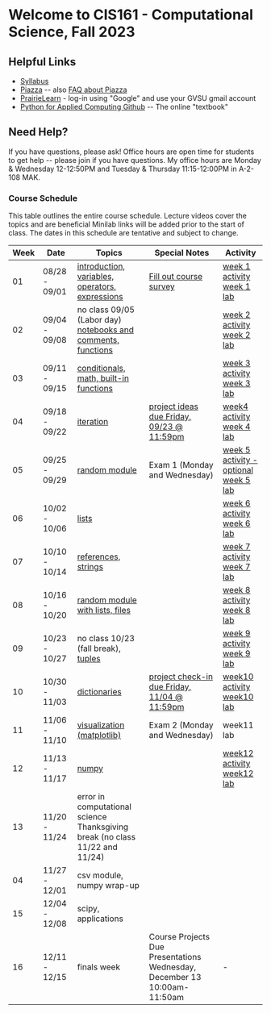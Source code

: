 # Welcome to CIS161 - Computational Science, Fall 2023

## Helpful Links

- [Syllabus](syllabus.md)
- [Piazza](https://piazza.com/gvsu/fall2023/cis161) -- also [FAQ about Piazza](piazza-faq.md)
- [PrairieLearn](https://us.prairielearn.com/pl/course_instance/137200) - log-in
  using "Google" and use your GVSU gmail account
- [Python for Applied Computing Github](https://github.com/dickinson0718/python-for-applied-computing) -- The online "textbook"

## Need Help?

If you have questions, please ask! Office hours are open time for students
to get help -- please join if you have questions. My office hours are Monday & Wednesday 12-12:50PM and Tuesday & Thursday 11:15-12:00PM in A-2-108 MAK.

### Course Schedule

This table outlines the entire course schedule. Lecture videos cover the topics and are beneficial
Minilab links will be added prior to the start of class. The dates in this
schedule are tentative and subject to change.

| Week | Date          | Topics                                                                                                                                         | Special Notes                                                                                                             | Activity                                                                                                                                                                                             |
| ---- | ------------- | ---------------------------------------------------------------------------------------------------------------------------------------------- | ------------------------------------------------------------------------------------------------------------------------- | ---------------------------------------------------------------------------------------------------------------------------------------------------------------------------------------------------- |
| 01   | 08/28 - 09/01 | [introduction, variables, operators, expressions](https://www.prairielearn.org/pl/course_instance/129003/assessment/2316030)                   | [Fill out course survey](https://forms.gle/vPzWBzQeoZ9FuxDNA)                                                             | [week 1 activity](https://www.prairielearn.org/pl/course_instance/129545/assessment/2322057) <br> [week 1 lab](https://www.prairielearn.org/pl/course_instance/129545/assessment/2322060)            |
| 02   | 09/04 - 09/08 | no class 09/05 (Labor day) <br> [notebooks and comments, functions](https://www.prairielearn.org/pl/course_instance/129545/assessment/2322064) |                                                                                                                           | [week 2 activity](https://www.prairielearn.org/pl/course_instance/129545/assessment/2322058) <br> [week 2 lab](https://www.prairielearn.org/pl/course_instance/129545/assessment/2322061)            |
| 03   | 09/11 - 09/15 | [conditionals, math, built-in functions](https://www.prairielearn.org/pl/course_instance/129545/assessment/2322065)                            |                                                                                                                           | [week 3 activity](https://www.prairielearn.org/pl/course_instance/129545/assessment/2322059) <br> [week 3 lab](https://www.prairielearn.org/pl/course_instance/129545/assessment/2322062)            |
| 04   | 09/18 - 09/22 | [iteration](https://www.prairielearn.org/pl/course_instance/129545/assessment/2322347)                                                         | [project ideas due Friday, 09/23 @ 11:59pm](https://www.prairielearn.org/pl/course_instance/129545/assessment/2322517)    | [week4 activity](https://www.prairielearn.org/pl/course_instance/129545/assessment/2322346) <br> [week 4 lab](https://www.prairielearn.org/pl/course_instance/129545/assessment/2322668)             |
| 05   | 09/25 - 09/29 | [random module](https://www.prairielearn.org/pl/course_instance/129545/assessment/2322644)                                                     | Exam 1 (Monday and Wednesday)                                                                                             | [week 5 activity - optional](https://www.prairielearn.org/pl/course_instance/129545/assessment/2322667) <br> [week 5 lab](https://www.prairielearn.org/pl/course_instance/129545/assessment/2322773) |
| 06   | 10/02 - 10/06 | [lists](https://www.prairielearn.org/pl/course_instance/129545/assessment/2322743)                                                             |                                                                                                                           | [week 6 activity](https://www.prairielearn.org/pl/course_instance/129545/assessment/2322741) <br> [week 6 lab](https://www.prairielearn.org/pl/course_instance/129545/assessment/2322956)            |
| 07   | 10/10 - 10/14 | [references, strings](https://www.prairielearn.org/pl/course_instance/129545/assessment/2322910)                                               |                                                                                                                           | [week 7 activity](https://www.prairielearn.org/pl/course_instance/129545/assessment/2322955) <br> [week 7 lab](https://www.prairielearn.org/pl/course_instance/129545/assessment/2323075)            |
| 08   | 10/16 - 10/20 | [random module with lists, files](https://www.prairielearn.org/pl/course_instance/129545/assessment/2323022)                                   |                                                                                                                           | [week 8 activity](https://www.prairielearn.org/pl/course_instance/129545/assessment/2323082) <br> [week 8 lab](https://www.prairielearn.org/pl/course_instance/129545/assessment/2323166)            |
| 09   | 10/23 - 10/27 | no class 10/23 (fall break), [tuples](https://www.prairielearn.org/pl/course_instance/129545/assessment/2323165)                               |                                                                                                                           | [week 9 activity](https://www.prairielearn.org/pl/course_instance/129545/assessment/2323106) <br> [week 9 lab](https://www.prairielearn.org/pl/course_instance/129545/assessment/2323231)            |
| 10   | 10/30 - 11/03 | [dictionaries](https://www.prairielearn.org/pl/course_instance/129545/assessment/2323171)                                                      | [project check-in due Friday, 11/04 @ 11:59pm](https://www.prairielearn.org/pl/course_instance/129545/assessment/2323255) | [week10 activity](https://www.prairielearn.org/pl/course_instance/129545/assessment/2323228) <br> [week10 lab](https://www.prairielearn.org/pl/course_instance/129545/assessment/2323230)            |
| 11   | 11/06 - 11/10 | [visualization (matplotlib)](https://www.prairielearn.org/pl/course_instance/129545/assessment/2323303)                                        | Exam 2 (Monday and Wednesday)                                                                                             | week11 lab                                                                                                                                                                                           |
| 12   | 11/13 - 11/17 | [numpy](https://www.prairielearn.org/pl/course_instance/129545/assessment/2323391)                                                             |                                                                                                                           | [week12 activity](https://www.prairielearn.org/pl/course_instance/129545/assessment/2323417) <br> [week12 lab](https://www.prairielearn.org/pl/course_instance/129545/assessment/2323486)            |
| 13   | 11/20 - 11/24 | error in computational science <br> Thanksgiving break (no class 11/22 and 11/24)                                                              |                                                                                                                           |                                                                                                                                                                                                      |
| 04   | 11/27 - 12/01 | csv module, numpy wrap-up                                                                                                                      |                                                                                                                           |                                                                                                                                                                                                      |
| 15   | 12/04 - 12/08 | scipy, applications                                                                                                                            |                                                                                                                           |                                                                                                                                                                                                      |
| 16   | 12/11 - 12/15 | finals week                                                                                                                                    | Course Projects Due <br> Presentations Wednesday, December 13 10:00am-11:50am                                             | -                                                                                                                                                                                                    |
